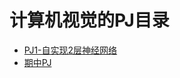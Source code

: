 # 计算机视觉的PJ目录

- [PJ1-自实现2层神经网络](https://github.com/huakyouin/CV-PJ1)
- [期中PJ](https://github.com/selfspin/Fudan-CV)
